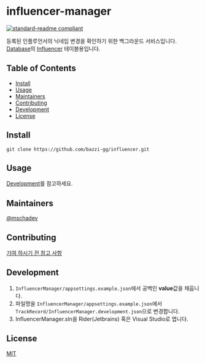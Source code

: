 # influencer-manager

[![standard-readme compliant](https://img.shields.io/badge/standard--readme-OK-green.svg?style=flat-square)](https://github.com/RichardLitt/standard-readme)

등록된 인플루언서의 닉네임 변경을 확인하기 위한 백그라운드 서비스입니다.
[Database](https://github.com/bazzi-gg/database)의 [Influencer](https://github.com/bazzi-gg/database/blob/main/Bazzigg.Database/Entity/Influencer.cs) 테이블용입니다.

## Table of Contents

- [Install](#install)
- [Usage](#usage)
- [Maintainers](#maintainers)
- [Contributing](#contributing)
- [Development](#development)
- [License](#license)

## Install

```
git clone https://github.com/bazzi-gg/influencer.git
```

## Usage

[Development](#development)를 참고하세요.

## Maintainers

[@mschadev](https://github.com/mschadev)

## Contributing

[기여 하시기 전 참고 사항](./CONTRIBUTING.md)

## Development

1. `InfluencerManager/appsettings.example.json`에서 공백인 **value**값을 채웁니다.
2. 파일명을 `InfluencerManager/appsettings.example.json`에서 `TrackRecord/InfluencerManager.development.json`으로 변경합니다.
3. InfluencerManager.sln을 Rider(Jetbrains) 혹은 Visual Studio로 엽니다.

## License

[MIT](./LICENSE)
